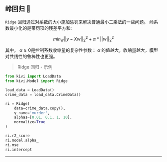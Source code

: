 ## 岭回归 🔨

`Ridge` 回归通过对系数的大小施加惩罚来解决普通最小二乘法的一些问题。
岭系数最小化的是带罚项的残差平方和:

$$
min_w ||y - Xw||^2_2 + \alpha * ||w||^2_2
$$

其中， $\alpha \geq 0$是控制系数收缩量的复杂性参数：
$\alpha$ 的值越大，收缩量越大，模型对共线性的鲁棒性也更强。

> Ridge 回归 - 示例

```python
from kivi import LoadData
from kivi.Model import Ridge

load_data = LoadData()
crime_data = load_data.CrimeData()

ri = Ridge(
    data=crime_data.copy(),
    y_name='murder',
    alphas=[0.01, 0.1, 1, 10],
    normalize=True
)

ri.r2_score
ri.model.alpha_
ri.mse
ri.intercept
```
---

